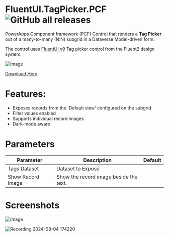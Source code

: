 # FluentUI.TagPicker.PCF ![GitHub all releases](https://img.shields.io/github/downloads/drivardxrm/FluentUI.TagPicker.PCF/total?style=plastic)

PowerApps Component framework (PCF) Control that renders a **Tag Picker** out of a many-to-many (N:N) subgrid in a Dataverse Model-driven form. 

The control uses [FluentUI v9]([https://react.fluentui.dev/](https://react.fluentui.dev/?path=/docs/components-tagpicker--default)) Tag picker control from the Fluent2 design system.

![image](https://github.com/user-attachments/assets/af3aa23d-c84b-4317-93e6-f8d7b545b7b1)

[Download Here](https://github.com/drivardxrm/FluentUI.TagPicker.PCF/releases/latest)
  
# Features:
- Exposes records from the 'Default view' configured on the subgrid
- Filter values enabled
- Supports individual record images
- Dark-mode aware


# Parameters
| Parameter         | Description                                                                                  | Default     |
|-------------------|----------------------------------------------------------------------------------------------|----------   |
| Tags Dataset  | Dataset to Expose |             |
| Show Record Image  | Show the record image beside the text. |             |


# Screenshots


![image](https://github.com/user-attachments/assets/9d45fdb3-a65b-4233-81a2-eafda6ef26c7)



![Recording 2024-08-04 174220](https://github.com/user-attachments/assets/d99e1aeb-96c9-4f07-b3f1-b6da31eccbb6)
